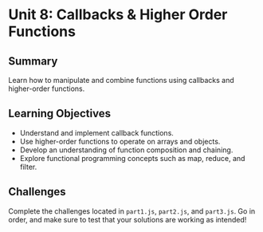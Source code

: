 # Unit 8: Callbacks & Higher Order Functions

## Summary

Learn how to manipulate and combine functions using callbacks and higher-order functions.

## Learning Objectives

- Understand and implement callback functions.
- Use higher-order functions to operate on arrays and objects.
- Develop an understanding of function composition and chaining.
- Explore functional programming concepts such as map, reduce, and filter.

## Challenges

Complete the challenges located in `part1.js`, `part2.js`, and `part3.js`. Go in order, and make sure to test that your solutions are working as intended!
